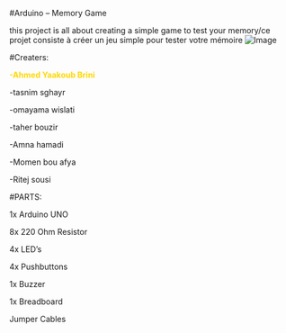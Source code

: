 #Arduino – Memory Game 

this project is all about creating a simple game to test your memory/ce projet consiste à créer un jeu simple pour tester votre mémoire
![Image](https://github.com/user-attachments/assets/f5e580a0-1210-4a84-bb40-c6c0d7e57742)

#Creaters:

<span style="color:gold"><strong>-Ahmed Yaakoub Brini</strong></span>

-tasnim sghayr 

-omayama wislati

-taher bouzir 

-Amna hamadi

-Momen bou afya

-Ritej sousi

#PARTS:

1x Arduino UNO

8x 220 Ohm Resistor

4x LED’s

4x Pushbuttons

1x Buzzer

1x Breadboard

Jumper Cables
